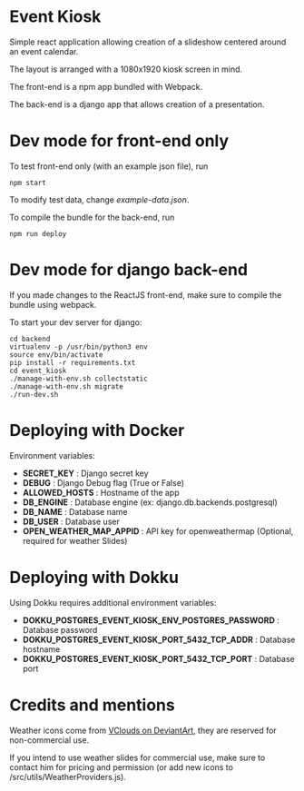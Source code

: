 Event Kiosk
========================
Simple react application allowing creation of a slideshow centered around
an event calendar.

The layout is arranged with a 1080x1920 kiosk screen in mind.

The front-end is a npm app bundled with Webpack.

The back-end is a django app that allows creation of a presentation.

Dev mode for front-end only
=======================
To test front-end only (with an example json file), run
```
npm start
```

To modify test data, change *example-data.json*.

To compile the bundle for the back-end, run
```
npm run deploy
```

Dev mode for django back-end
=======================
If you made changes to the ReactJS front-end, make sure to compile the bundle
using webpack.

To start your dev server for django:
```
cd backend
virtualenv -p /usr/bin/python3 env
source env/bin/activate
pip install -r requirements.txt
cd event_kiosk
./manage-with-env.sh collectstatic
./manage-with-env.sh migrate
./run-dev.sh
```

Deploying with Docker
=======================
Environment variables:

* **SECRET_KEY** : Django secret key
* **DEBUG** : Django Debug flag (True or False)
* **ALLOWED_HOSTS** : Hostname of the app
* **DB_ENGINE** : Database engine (ex: django.db.backends.postgresql)
* **DB_NAME** : Database name
* **DB_USER** : Database user
* **OPEN_WEATHER_MAP_APPID** : API key for openweathermap (Optional, required for weather Slides)

Deploying with Dokku
=======================
Using Dokku requires additional environment variables:

* **DOKKU_POSTGRES_EVENT_KIOSK_ENV_POSTGRES_PASSWORD** : Database password
* **DOKKU_POSTGRES_EVENT_KIOSK_PORT_5432_TCP_ADDR** : Database hostname
* **DOKKU_POSTGRES_EVENT_KIOSK_PORT_5432_TCP_PORT** : Database port

Credits and mentions
=======================
Weather icons come from [VClouds on DeviantArt](http://vclouds.deviantart.com/art/VClouds-Weather-Icons-179152045), they are reserved for non-commercial use.

If you intend to use weather slides for commercial use, make sure to contact him for pricing and permission (or add new icons to /src/utils/WeatherProviders.js).
